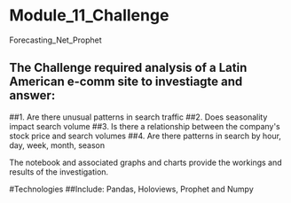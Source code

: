 # Module_11_Challenge
Forecasting_Net_Prophet

## The Challenge required analysis of a Latin American e-comm site to investiagte and answer:
##1. Are there unusual patterns in search traffic 
##2. Does seasonality impact search volume
##3. Is there a relationship between the company's stock price and search volumes
##4. Are there patterns in search by hour, day, week, month, season

The notebook and associated graphs and charts provide the workings and results of the investigation.

#Technologies
##Include: Pandas, Holoviews, Prophet and Numpy

